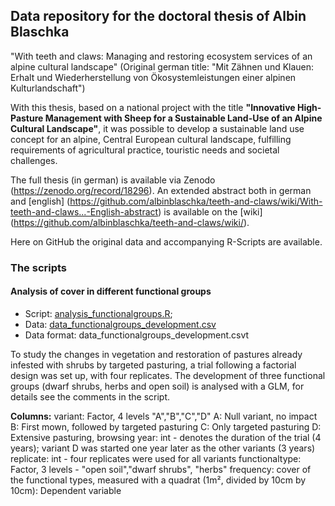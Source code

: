 ## Data repository for the doctoral thesis of Albin Blaschka
"With teeth and claws: Managing and restoring ecosystem services of an alpine cultural landscape"
(Original german title: "Mit Zähnen und Klauen: Erhalt und Wiederherstellung von Ökosystemleistungen einer alpinen
Kulturlandschaft")

With this thesis, based on a national project with the title **"Innovative High-Pasture Management with Sheep for
a Sustainable Land-Use of an Alpine Cultural Landscape"**, it was possible to develop a sustainable land use concept
for an alpine, Central European cultural landscape, fulfilling requirements of agricultural practice, touristic needs
and societal challenges.

The full thesis (in german) is available via Zenodo (https://zenodo.org/record/18296). An extended abstract both in german and
[english] (https://github.com/albinblaschka/teeth-and-claws/wiki/With-teeth-and-claws...-English-abstract) is available on the [wiki]
(https://github.com/albinblaschka/teeth-and-claws/wiki/).

Here on GitHub the original data and accompanying R-Scripts are available.


### The scripts

#### Analysis of cover in different functional groups
- Script: [analysis_functionalgroups.R](https://github.com/albinblaschka/teeth-and-claws/blob/master/analysis_functionalgroups.R);
- Data: [data_functionalgroups_development.csv](https://github.com/albinblaschka/teeth-and-claws/blob/master/data_functionalgroups_development.csv)
- Data format: data_functionalgroups_development.csvt

To study the changes in vegetation and restoration of pastures already infested with shrubs by targeted pasturing, a trial
following a factorial design was set up, with four replicates. The development of three functional groups (dwarf shrubs,
herbs and open soil) is analysed with a GLM, for details see the comments in the script.

**Columns:**
variant: Factor, 4 levels "A","B","C","D"
      A: Null variant, no impact
      B: First mown, followed by targeted pasturing
      C: Only targeted pasturing
      D: Extensive pasturing, browsing
year: int - denotes the duration of the trial (4 years); variant D was started one year later as the other variants (3 years)
replicate: int - four replicates were used for all variants
functionaltype: Factor, 3 levels - "open soil","dwarf shrubs", "herbs"
frequency: cover of the functional types, measured with a quadrat (1m², divided by 10cm by 10cm): Dependent variable